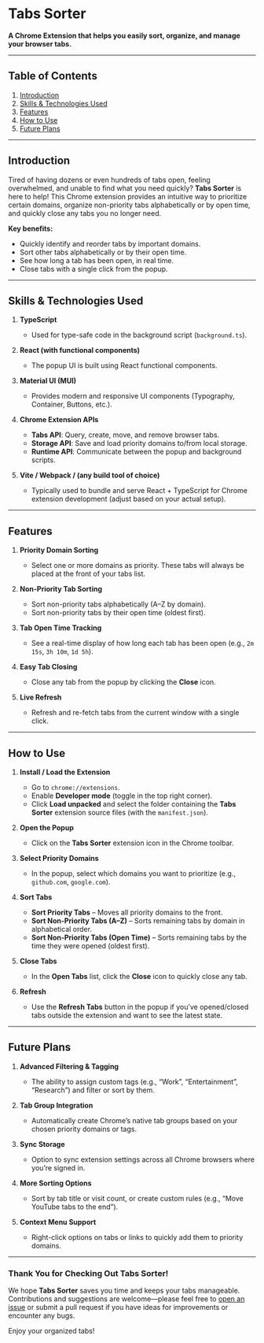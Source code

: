 # Tabs Sorter

**A Chrome Extension that helps you easily sort, organize, and manage your browser tabs.**

---

## Table of Contents

1. [Introduction](#introduction)
2. [Skills & Technologies Used](#skills--technologies-used)
3. [Features](#features)
4. [How to Use](#how-to-use)
5. [Future Plans](#future-plans)

---

## Introduction

Tired of having dozens or even hundreds of tabs open, feeling overwhelmed, and unable to find what you need quickly? **Tabs Sorter** is here to help! This Chrome extension provides an intuitive way to prioritize certain domains, organize non-priority tabs alphabetically or by open time, and quickly close any tabs you no longer need.

**Key benefits:**

- Quickly identify and reorder tabs by important domains.
- Sort other tabs alphabetically or by their open time.
- See how long a tab has been open, in real time.
- Close tabs with a single click from the popup.

---

## Skills & Technologies Used

1. **TypeScript**

   - Used for type-safe code in the background script (`background.ts`).

2. **React (with functional components)**

   - The popup UI is built using React functional components.

3. **Material UI (MUI)**

   - Provides modern and responsive UI components (Typography, Container, Buttons, etc.).

4. **Chrome Extension APIs**

   - **Tabs API**: Query, create, move, and remove browser tabs.
   - **Storage API**: Save and load priority domains to/from local storage.
   - **Runtime API**: Communicate between the popup and background scripts.

5. **Vite / Webpack / (any build tool of choice)**

   - Typically used to bundle and serve React + TypeScript for Chrome extension development (adjust based on your actual setup).

---

## Features

1. **Priority Domain Sorting**

   - Select one or more domains as priority. These tabs will always be placed at the front of your tabs list.

2. **Non-Priority Tab Sorting**

   - Sort non-priority tabs alphabetically (A–Z by domain).
   - Sort non-priority tabs by their open time (oldest first).

3. **Tab Open Time Tracking**

   - See a real-time display of how long each tab has been open (e.g., `2m 15s`, `3h 10m`, `1d 5h`).

4. **Easy Tab Closing**

   - Close any tab from the popup by clicking the **Close** icon.

5. **Live Refresh**
   - Refresh and re-fetch tabs from the current window with a single click.

---

## How to Use

1. **Install / Load the Extension**

   - Go to `chrome://extensions`.
   - Enable **Developer mode** (toggle in the top right corner).
   - Click **Load unpacked** and select the folder containing the **Tabs Sorter** extension source files (with the `manifest.json`).

2. **Open the Popup**

   - Click on the **Tabs Sorter** extension icon in the Chrome toolbar.

3. **Select Priority Domains**

   - In the popup, select which domains you want to prioritize (e.g., `github.com`, `google.com`).

4. **Sort Tabs**

   - **Sort Priority Tabs** – Moves all priority domains to the front.
   - **Sort Non-Priority Tabs (A–Z)** – Sorts remaining tabs by domain in alphabetical order.
   - **Sort Non-Priority Tabs (Open Time)** – Sorts remaining tabs by the time they were opened (oldest first).

5. **Close Tabs**

   - In the **Open Tabs** list, click the **Close** icon to quickly close any tab.

6. **Refresh**
   - Use the **Refresh Tabs** button in the popup if you’ve opened/closed tabs outside the extension and want to see the latest state.

---

## Future Plans

1. **Advanced Filtering & Tagging**

   - The ability to assign custom tags (e.g., “Work”, “Entertainment”, “Research”) and filter or sort by them.

2. **Tab Group Integration**

   - Automatically create Chrome’s native tab groups based on your chosen priority domains or tags.

3. **Sync Storage**

   - Option to sync extension settings across all Chrome browsers where you’re signed in.

4. **More Sorting Options**

   - Sort by tab title or visit count, or create custom rules (e.g., “Move YouTube tabs to the end”).

5. **Context Menu Support**
   - Right-click options on tabs or links to quickly add them to priority domains.

---

### Thank You for Checking Out **Tabs Sorter**!

We hope **Tabs Sorter** saves you time and keeps your tabs manageable. Contributions and suggestions are welcome—please feel free to [open an issue](#) or submit a pull request if you have ideas for improvements or encounter any bugs.

Enjoy your organized tabs!
